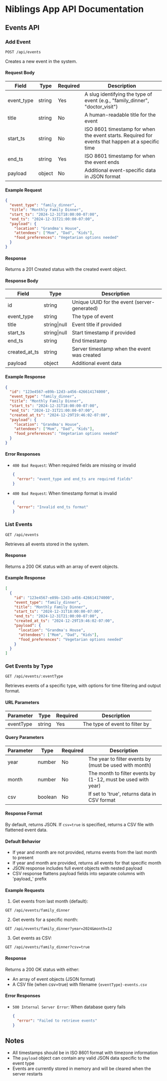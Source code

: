 # Niblings App API Documentation

## Events API

### Add Event
`POST /api/events`

Creates a new event in the system.

#### Request Body

| Field | Type | Required | Description |
|-------|------|----------|-------------|
| event_type | string | Yes | A slug identifying the type of event (e.g., "family_dinner", "doctor_visit") |
| title | string | No | A human-readable title for the event |
| start_ts | string | No | ISO 8601 timestamp for when the event starts. Required for events that happen at a specific time |
| end_ts | string | Yes | ISO 8601 timestamp for when the event ends |
| payload | object | No | Additional event-specific data in JSON format |

#### Example Request
```json
{
  "event_type": "family_dinner",
  "title": "Monthly Family Dinner",
  "start_ts": "2024-12-31T18:00:00-07:00",
  "end_ts": "2024-12-31T21:00:00-07:00",
  "payload": {
    "location": "Grandma's House",
    "attendees": ["Mom", "Dad", "Kids"],
    "food_preferences": "Vegetarian options needed"
  }
}
```

#### Response
Returns a 201 Created status with the created event object.

#### Response Body

| Field | Type | Description |
|-------|------|-------------|
| id | string | Unique UUID for the event (server-generated) |
| event_type | string | The type of event |
| title | string\|null | Event title if provided |
| start_ts | string\|null | Start timestamp if provided |
| end_ts | string | End timestamp |
| created_at_ts | string | Server timestamp when the event was created |
| payload | object | Additional event data |

#### Example Response
```json
{
  "id": "123e4567-e89b-12d3-a456-426614174000",
  "event_type": "family_dinner",
  "title": "Monthly Family Dinner",
  "start_ts": "2024-12-31T18:00:00-07:00",
  "end_ts": "2024-12-31T21:00:00-07:00",
  "created_at_ts": "2024-12-29T19:46:02-07:00",
  "payload": {
    "location": "Grandma's House",
    "attendees": ["Mom", "Dad", "Kids"],
    "food_preferences": "Vegetarian options needed"
  }
}
```

#### Error Responses

- `400 Bad Request`: When required fields are missing or invalid
  ```json
  {
    "error": "event_type and end_ts are required fields"
  }
  ```
  
- `400 Bad Request`: When timestamp format is invalid
  ```json
  {
    "error": "Invalid end_ts format"
  }
  ```

### List Events
`GET /api/events`

Retrieves all events stored in the system.

#### Response
Returns a 200 OK status with an array of event objects.

#### Example Response
```json
[
  {
    "id": "123e4567-e89b-12d3-a456-426614174000",
    "event_type": "family_dinner",
    "title": "Monthly Family Dinner",
    "start_ts": "2024-12-31T18:00:00-07:00",
    "end_ts": "2024-12-31T21:00:00-07:00",
    "created_at_ts": "2024-12-29T19:46:02-07:00",
    "payload": {
      "location": "Grandma's House",
      "attendees": ["Mom", "Dad", "Kids"],
      "food_preferences": "Vegetarian options needed"
    }
  }
]
```

### Get Events by Type
`GET /api/events/:eventType`

Retrieves events of a specific type, with options for time filtering and output format.

#### URL Parameters
| Parameter | Type | Required | Description |
|-----------|------|----------|-------------|
| eventType | string | Yes | The type of event to filter by |

#### Query Parameters
| Parameter | Type | Required | Description |
|-----------|------|----------|-------------|
| year | number | No | The year to filter events by (must be used with month) |
| month | number | No | The month to filter events by (1-12, must be used with year) |
| csv | boolean | No | If set to 'true', returns data in CSV format |

#### Response Format
By default, returns JSON. If `csv=true` is specified, returns a CSV file with flattened event data.

#### Default Behavior
- If year and month are not provided, returns events from the last month to present
- If year and month are provided, returns all events for that specific month
- JSON response includes full event objects with nested payload
- CSV response flattens payload fields into separate columns with 'payload_' prefix

#### Example Requests
1. Get events from last month (default):
```
GET /api/events/family_dinner
```

2. Get events for a specific month:
```
GET /api/events/family_dinner?year=2024&month=12
```

3. Get events as CSV:
```
GET /api/events/family_dinner?csv=true
```

#### Response
Returns a 200 OK status with either:
- An array of event objects (JSON format)
- A CSV file (when csv=true) with filename `{eventType}-events.csv`

#### Error Responses
- `500 Internal Server Error`: When database query fails
  ```json
  {
    "error": "Failed to retrieve events"
  }
  ```

## Notes
- All timestamps should be in ISO 8601 format with timezone information
- The `payload` object can contain any valid JSON data specific to the event type
- Events are currently stored in memory and will be cleared when the server restarts
